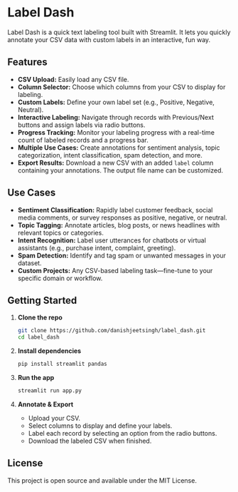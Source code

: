 # Label Dash

Label Dash is a quick text labeling tool built with Streamlit. It lets you quickly annotate your CSV data with custom labels in an interactive, fun way.

## Features

* **CSV Upload:** Easily load any CSV file.
* **Column Selector:** Choose which columns from your CSV to display for labeling.
* **Custom Labels:** Define your own label set (e.g., Positive, Negative, Neutral).
* **Interactive Labeling:** Navigate through records with Previous/Next buttons and assign labels via radio buttons.
* **Progress Tracking:** Monitor your labeling progress with a real-time count of labeled records and a progress bar.
* **Multiple Use Cases:** Create annotations for sentiment analysis, topic categorization, intent classification, spam detection, and more.
* **Export Results:** Download a new CSV with an added `label` column containing your annotations. The output file name can be customized.

## Use Cases

* **Sentiment Classification:** Rapidly label customer feedback, social media comments, or survey responses as positive, negative, or neutral.
* **Topic Tagging:** Annotate articles, blog posts, or news headlines with relevant topics or categories.
* **Intent Recognition:** Label user utterances for chatbots or virtual assistants (e.g., purchase intent, complaint, greeting).
* **Spam Detection:** Identify and tag spam or unwanted messages in your dataset.
* **Custom Projects:** Any CSV-based labeling task—fine-tune to your specific domain or workflow.

## Getting Started

1.  **Clone the repo**

    ```bash
    git clone https://github.com/danishjeetsingh/label_dash.git
    cd label_dash
    ```

2.  **Install dependencies**

    ```bash
    pip install streamlit pandas
    ```

3.  **Run the app**

    ```bash
    streamlit run app.py
    ```

4.  **Annotate & Export**

    * Upload your CSV.
    * Select columns to display and define your labels.
    * Label each record by selecting an option from the radio buttons.
    * Download the labeled CSV when finished.

## License

This project is open source and available under the MIT License.
